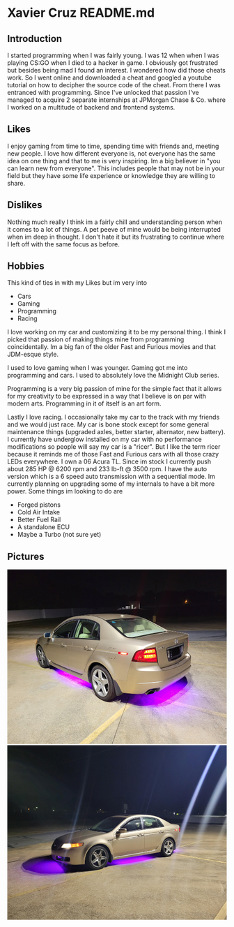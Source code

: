 # Xavier Cruz README.md

## Introduction
I started programming when I was fairly young. I was 12 when when I was playing CS:GO when I died to a hacker in game. I obviously got frustrated but besides being mad I found an interest. I wondered how did those cheats work. So I went online and downloaded a cheat and googled a youtube tutorial on how to decipher the source code of the cheat. From there I was entranced with programming. Since I've unlocked that passion I've managed to acquire 2 separate internships at JPMorgan Chase & Co. where I worked on a multitude of backend and frontend systems.

## Likes
I enjoy gaming from time to time, spending time with friends and, meeting new people. I love how different everyone is, not everyone has the same idea on one thing and that to me is very inspiring. Im a big believer in "you can learn new from everyone". This includes people that may not be in your field but they have some life experience or knowledge they are willing to share.

## Dislikes
Nothing much really I think im a fairly chill and understanding person when it comes to a lot of things. A pet peeve of mine would be being interrupted when im deep in thought. I don't hate it but its frustrating to continue where I left off with the same focus as before.

## Hobbies
This kind of ties in with my Likes but im very into
* Cars
* Gaming
* Programming
* Racing

I love working on my car and customizing it to be my personal thing. I think I picked that passion of making things mine from programming coincidentally. Im a big fan of the older Fast and Furious movies and that JDM-esque style. 

I used to love gaming when I was younger. Gaming got me into programming and cars. I used to absolutely love the Midnight Club series. 

Programming is a very big passion of mine for the simple fact that it allows for my creativity to be expressed in a way that I believe is on par with modern arts. Programming in it of itself is an art form.

Lastly I love racing. I occasionally take my car to the track with my friends and we would just race. My car is bone stock except for some general maintenance things (upgraded axles, better starter, alternator, new battery). I currently have underglow installed on my car with no performance modifications so people will say my car is a "ricer". But I like the term ricer because it reminds me of those Fast and Furious cars with all those crazy LEDs everywhere. I own a 06 Acura TL. Since im stock I currently push about 285 HP @ 6200 rpm and 233 lb-ft @ 3500 rpm. I have the auto version which is a 6 speed auto transmission with a sequential mode. Im currently planning on upgrading some of my internals to have a bit more power. Some things im looking to do are

* Forged pistons
* Cold Air Intake
* Better Fuel Rail
* A standalone ECU
* Maybe a Turbo (not sure yet)

## Pictures

<img src="images/pic1_work.jpg" height=400 /></a>
<img src="images/pic2_work.jpg" height=400 /></a>
